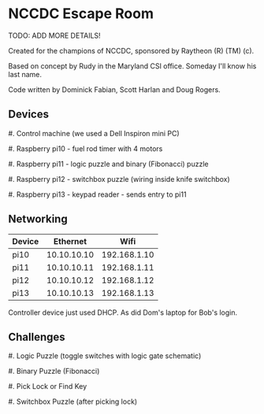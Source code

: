 NCCDC Escape Room
==================

TODO: ADD MORE DETAILS!

Created for the champions of NCCDC, sponsored by Raytheon (R) (TM) (c).

Based on concept by Rudy in the Maryland CSI office. Someday I'll know his last name.

Code written by Dominick Fabian, Scott Harlan and Doug Rogers.

Devices
-------

#. Control machine (we used a Dell Inspiron mini PC)

#. Raspberry pi10 - fuel rod timer with 4 motors

#. Raspberry pi11 - logic puzzle and binary (Fibonacci) puzzle

#. Raspberry pi12 - switchbox puzzle (wiring inside knife switchbox)

#. Raspberry pi13 - keypad reader - sends entry to pi11

Networking
----------

|Device|Ethernet   |Wifi        |
|------|-----------|------------|
|pi10  |10.10.10.10|192.168.1.10|
|pi11  |10.10.10.11|192.168.1.11|
|pi12  |10.10.10.12|192.168.1.12|
|pi13  |10.10.10.13|192.168.1.13|

Controller device just used DHCP. As did Dom's laptop for Bob's login.

Challenges
----------

#. Logic Puzzle (toggle switches with logic gate schematic)

#. Binary Puzzle (Fibonacci)

#. Pick Lock or Find Key

#. Switchbox Puzzle (after picking lock)

